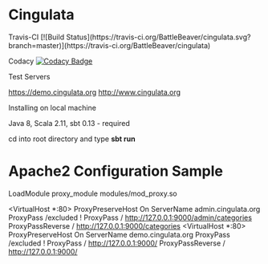 <h1>Cingulata</h1> 
Travis-CI [![Build Status](https://travis-ci.org/BattleBeaver/cingulata.svg?branch=master)](https://travis-ci.org/BattleBeaver/cingulata)

Codacy [![Codacy Badge](https://api.codacy.com/project/badge/grade/0a58a39185b94db49c0c9bdb8017c977)](https://www.codacy.com/app/kuzmentsov/cingulata)

Test Servers

https://demo.cingulata.org
http://www.cingulata.org

Installing on local machine

Java 8, Scala 2.11, sbt 0.13 - required

cd into root directory and type <b>sbt run</b>


<h1>Apache2 Configuration Sample</h1>

LoadModule proxy_module modules/mod_proxy.so

<VirtualHost *:80>
  ProxyPreserveHost On
  ServerName admin.cingulata.org
  ProxyPass  /excluded !
  ProxyPass / http://127.0.0.1:9000/admin/categories
  ProxyPassReverse / http://127.0.0.1:9000/categories
</VirtualHost>
<VirtualHost *:80>
  ProxyPreserveHost On
  ServerName demo.cingulata.org
  ProxyPass  /excluded !
  ProxyPass / http://127.0.0.1:9000/
  ProxyPassReverse / http://127.0.0.1:9000/
</VirtualHost>
